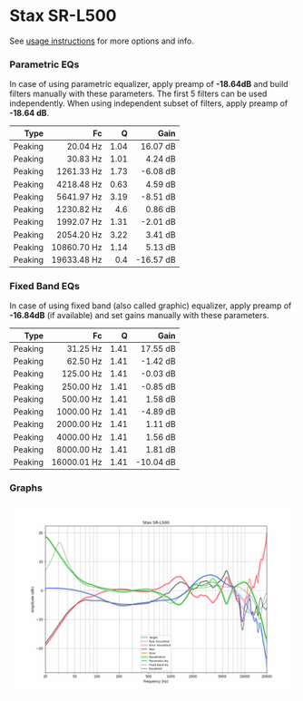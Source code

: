 # Stax SR-L500
See [usage instructions](https://github.com/jaakkopasanen/AutoEq#usage) for more options and info.

### Parametric EQs
In case of using parametric equalizer, apply preamp of **-18.64dB** and build filters manually
with these parameters. The first 5 filters can be used independently.
When using independent subset of filters, apply preamp of **-18.64 dB**.

| Type    | Fc          |    Q | Gain      |
|--------:|------------:|-----:|----------:|
| Peaking | 20.04 Hz    | 1.04 | 16.07 dB  |
| Peaking | 30.83 Hz    | 1.01 | 4.24 dB   |
| Peaking | 1261.33 Hz  | 1.73 | -6.08 dB  |
| Peaking | 4218.48 Hz  | 0.63 | 4.59 dB   |
| Peaking | 5641.97 Hz  | 3.19 | -8.51 dB  |
| Peaking | 1230.82 Hz  | 4.6  | 0.86 dB   |
| Peaking | 1992.07 Hz  | 1.31 | -2.01 dB  |
| Peaking | 2054.20 Hz  | 3.22 | 3.41 dB   |
| Peaking | 10860.70 Hz | 1.14 | 5.13 dB   |
| Peaking | 19633.48 Hz | 0.4  | -16.57 dB |

### Fixed Band EQs
In case of using fixed band (also called graphic) equalizer, apply preamp of **-16.84dB**
(if available) and set gains manually with these parameters.

| Type    | Fc          |    Q | Gain      |
|--------:|------------:|-----:|----------:|
| Peaking | 31.25 Hz    | 1.41 | 17.55 dB  |
| Peaking | 62.50 Hz    | 1.41 | -1.42 dB  |
| Peaking | 125.00 Hz   | 1.41 | -0.03 dB  |
| Peaking | 250.00 Hz   | 1.41 | -0.85 dB  |
| Peaking | 500.00 Hz   | 1.41 | 1.58 dB   |
| Peaking | 1000.00 Hz  | 1.41 | -4.89 dB  |
| Peaking | 2000.00 Hz  | 1.41 | 1.11 dB   |
| Peaking | 4000.00 Hz  | 1.41 | 1.56 dB   |
| Peaking | 8000.00 Hz  | 1.41 | 1.81 dB   |
| Peaking | 16000.01 Hz | 1.41 | -10.04 dB |

### Graphs
![](./Stax%20SR-L500.png)